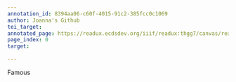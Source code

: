 ```yaml
---
annotation_id: 8394aa06-c60f-4015-91c2-385fcc0c1069
author: Joanna's Github
tei_target: 
annotated_page: https://readux.ecdsdev.org/iiif/readux:thgg7/canvas/readux:thgg7_00000001.jp2
page_index: 0
target: 

---
```

<p>Famous</p>